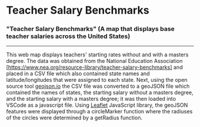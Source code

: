 # Teacher Salary Benchmarks

### "Teacher Salary Benchmarks" (A map that displays base teacher salaries across the United States)

---

This web map displays teachers' starting rates without and with a masters degree. The data was obtained from the National Education Association [https://www.nea.org/resource-library/teacher-salary-benchmarks] and placed in a CSV file which also contained state names and latitude/longitudes that were assigned to each state. Next, using the open source tool [geojson.io](http://geojson.io) the CSV file was converted to a geoJSON file which contained the names of states, the starting salary without a masters degree, and the starting salary with a masters degree; it was then loaded into VSCode as a javascript file. Using [Leaflet](https://leafletjs.com/) JavaScript library, the geoJSON features were displayed through a circleMarker function where the radiuses of the circles were determined by a getRadius function. 
